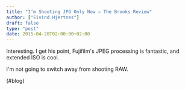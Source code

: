 ```yaml
---
title: "I’m Shooting JPG Only Now — The Brooks Review"
author: ["Eivind Hjertnes"]
draft: false
type: "post"
date: 2015-04-28T02:00:00+02:00
---
```


Interesting. I get his point, Fujifilm's JPEG processing is fantastic,
and extended ISO is cool.

I'm not going to switch away from shooting RAW.

(#blog)
